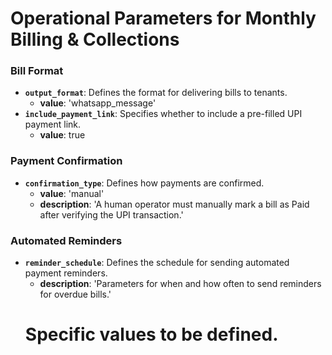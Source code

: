 # Operational Parameters for Monthly Billing & Collections

### Bill Format

*   **`output_format`**: Defines the format for delivering bills to tenants.
    *   **value**: 'whatsapp_message'
*   **`include_payment_link`**: Specifies whether to include a pre-filled UPI payment link.
    *   **value**: true

### Payment Confirmation

*   **`confirmation_type`**: Defines how payments are confirmed.
    *   **value**: 'manual'
    *   **description**: 'A human operator must manually mark a bill as Paid after verifying the UPI transaction.'

### Automated Reminders

*   **`reminder_schedule`**: Defines the schedule for sending automated payment reminders.
    *   **description**: 'Parameters for when and how often to send reminders for overdue bills.'
    # Specific values to be defined.